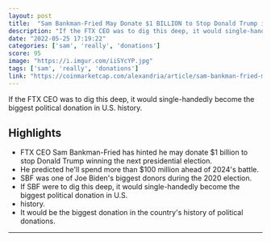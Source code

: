 ```yaml
---
layout: post
title:  "Sam Bankman-Fried May Donate $1 BILLION to Stop Donald Trump in 2024 | CoinMarketCap"
description: "If the FTX CEO was to dig this deep, it would single-handedly become the biggest political donation in U.S. history."
date: "2022-05-25 17:19:22"
categories: ['sam', 'really', 'donations']
score: 95
image: "https://i.imgur.com/iiSYcYP.jpg"
tags: ['sam', 'really', 'donations']
link: "https://coinmarketcap.com/alexandria/article/sam-bankman-fried-may-donate-1-billion-to-stop-donald-trump-in-2024"
---
```


If the FTX CEO was to dig this deep, it would single-handedly become the biggest political donation in U.S. history.

## Highlights

- FTX CEO Sam Bankman-Fried has hinted he may donate $1 billion to stop Donald Trump winning the next presidential election.
- He predicted he'll spend more than $100 million ahead of 2024's battle.
- SBF was one of Joe Biden's biggest donors during the 2020 election.
- If SBF were to dig this deep, it would single-handedly become the biggest political donation in U.S.
- history.
- It would be the biggest donation in the country's history of political donations.

---
